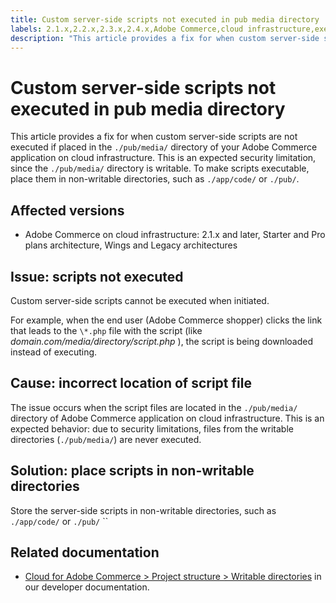 ```yaml
---
title: Custom server-side scripts not executed in pub media directory
labels: 2.1.x,2.2.x,2.3.x,2.4.x,Adobe Commerce,cloud infrastructure,executable,scripts,troubleshooting,Magento
description: "This article provides a fix for when custom server-side scripts are not executed if placed in the `./pub/media/` directory of your Adobe Commerce application on cloud infrastructure. This is an expected security limitation, since the `./pub/media/` directory is writable. To make scripts executable, place them in non-writable directories, such as `./app/code/` or `./pub/`."
---
```


# Custom server-side scripts not executed in pub media directory

This article provides a fix for when custom server-side scripts are not executed if placed in the `./pub/media/` directory of your Adobe Commerce application on cloud infrastructure. This is an expected security limitation, since the `./pub/media/` directory is writable. To make scripts executable, place them in non-writable directories, such as `./app/code/` or `./pub/`.

## Affected versions

* Adobe Commerce on cloud infrastructure: 2.1.x and later, Starter and Pro plans architecture, Wings and Legacy architectures

## Issue: scripts not executed

Custom server-side scripts cannot be executed when initiated.

For example, when the end user (Adobe Commerce shopper) clicks the link that leads to the `\*.php` file with the script (like *domain.com/media/directory/script.php* ), the script is being downloaded instead of executing.

## Cause: incorrect location of script file

The issue occurs when the script files are located in the `./pub/media/` directory of Adobe Commerce application on cloud infrastructure. This is an expected behavior: due to security limitations, files from the writable directories (`./pub/media/`) are never executed.

## Solution: place scripts in non-writable directories

Store the server-side scripts in non-writable directories, such as `./app/code/` or `./pub/`  ``

## Related documentation

* [Cloud for Adobe Commerce > Project structure > Writable directories](https://devdocs.magento.com/guides/v2.3/cloud/project/project-start.html#write-dir) in our developer documentation. 